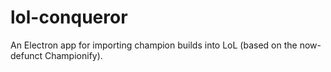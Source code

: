 # lol-conqueror
An Electron app for importing champion builds into LoL (based on the now-defunct Championify).
